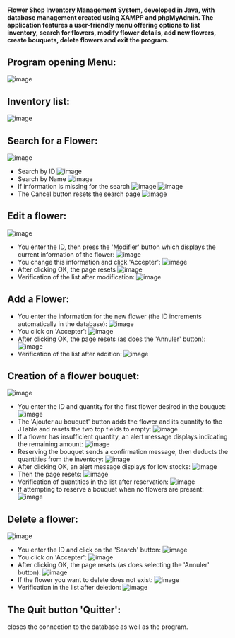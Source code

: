 #### Flower Shop Inventory Management System, developed in Java, with database management created using XAMPP and phpMyAdmin. The application features a user-friendly menu offering options to list inventory, search for flowers, modify flower details, add new flowers, create bouquets, delete flowers and exit the program.

## Program opening Menu:
![image](https://github.com/bmalouli/Java-based-Flower-Shop-Inventory-Management-with-XAMPP-and-phpMyAdmin./assets/116194037/ea76ecd3-467b-4e9c-881b-d37031fc5d7a)

## Inventory list:
![image](https://github.com/bmalouli/Java-based-Flower-Shop-Inventory-Management-with-XAMPP-and-phpMyAdmin./assets/116194037/892434b1-85a8-4a5d-91fb-8650b0e03ead)

## Search for a Flower:
![image](https://github.com/bmalouli/Java-based-Flower-Shop-Inventory-Management-with-XAMPP-and-phpMyAdmin./assets/116194037/a7ca86ca-9693-41a1-aafb-4d2b8520753e)
- Search by ID
![image](https://github.com/bmalouli/Java-based-Flower-Shop-Inventory-Management-with-XAMPP-and-phpMyAdmin./assets/116194037/fbdada9d-604c-4db1-8aed-b403a78a5ea8)
- Search by Name
![image](https://github.com/bmalouli/Java-based-Flower-Shop-Inventory-Management-with-XAMPP-and-phpMyAdmin./assets/116194037/12f3a1a8-b48a-45c7-a994-f9b87ddf0639)
- If information is missing for the search
![image](https://github.com/bmalouli/Java-based-Flower-Shop-Inventory-Management-with-XAMPP-and-phpMyAdmin./assets/116194037/7594b008-4036-4bde-8c16-fb93e03d3146)
![image](https://github.com/bmalouli/Java-based-Flower-Shop-Inventory-Management-with-XAMPP-and-phpMyAdmin./assets/116194037/a7b861d9-16b3-46af-824c-efe522f9d05a)
- The Cancel button resets the search page
![image](https://github.com/bmalouli/Java-based-Flower-Shop-Inventory-Management-with-XAMPP-and-phpMyAdmin./assets/116194037/e91f9b69-362a-42f1-95bb-e8520dcd9bde)

## Edit a flower:
![image](https://github.com/bmalouli/Java-based-Flower-Shop-Inventory-Management-with-XAMPP-and-phpMyAdmin./assets/116194037/08040e82-efc1-4cd8-9bbf-0f0f1ffce008)
- You enter the ID, then press the 'Modifier' button which displays the current information of the flower:
![image](https://github.com/bmalouli/Java-based-Flower-Shop-Inventory-Management-with-XAMPP-and-phpMyAdmin./assets/116194037/98913e4b-6882-48db-9c55-399a5f0d54d5)
- You change this information and click 'Accepter':
![image](https://github.com/bmalouli/Java-based-Flower-Shop-Inventory-Management-with-XAMPP-and-phpMyAdmin./assets/116194037/b7017690-fe60-4b70-9c7f-d3b0c9d5ae62)
- After clicking OK, the page resets
![image](https://github.com/bmalouli/Java-based-Flower-Shop-Inventory-Management-with-XAMPP-and-phpMyAdmin./assets/116194037/3f9067ad-f331-44bb-966f-7771f9cdc74e)
- Verification of the list after modification:
![image](https://github.com/bmalouli/Java-based-Flower-Shop-Inventory-Management-with-XAMPP-and-phpMyAdmin./assets/116194037/28413e76-1807-491e-9f8b-2f6b277d65e7)

## Add a Flower:
- You enter the information for the new flower (the ID increments automatically in the database):
![image](https://github.com/bmalouli/Java-based-Flower-Shop-Inventory-Management-with-XAMPP-and-phpMyAdmin./assets/116194037/435dbe53-fcad-4e2a-8067-96b71d05e626)
- You click on 'Accepter':
![image](https://github.com/bmalouli/Java-based-Flower-Shop-Inventory-Management-with-XAMPP-and-phpMyAdmin./assets/116194037/577238c4-dceb-4f58-9413-2f9d1099e328)
- After clicking OK, the page resets (as does the 'Annuler' button):
![image](https://github.com/bmalouli/Java-based-Flower-Shop-Inventory-Management-with-XAMPP-and-phpMyAdmin./assets/116194037/19a382b0-3983-46fa-8b89-791741a0d25d)
- Verification of the list after addition:
![image](https://github.com/bmalouli/Java-based-Flower-Shop-Inventory-Management-with-XAMPP-and-phpMyAdmin./assets/116194037/de1b868c-89b3-4cc8-a4e3-682696e2404e)

## Creation of a flower bouquet:
![image](https://github.com/bmalouli/Java-based-Flower-Shop-Inventory-Management-with-XAMPP-and-phpMyAdmin./assets/116194037/6af343f2-e163-473e-b8f2-d5261d447be6)
- You enter the ID and quantity for the first flower desired in the bouquet:
![image](https://github.com/bmalouli/Java-based-Flower-Shop-Inventory-Management-with-XAMPP-and-phpMyAdmin./assets/116194037/9c94326f-9b2a-41a1-8f01-c113e8f4c84b)
- The 'Ajouter au bouquet' button adds the flower and its quantity to the JTable and resets the two top fields to empty:
![image](https://github.com/bmalouli/Java-based-Flower-Shop-Inventory-Management-with-XAMPP-and-phpMyAdmin./assets/116194037/29867ba9-b73b-4947-bb1c-b2695743f5bf)
- If a flower has insufficient quantity, an alert message displays indicating the remaining amount:
![image](https://github.com/bmalouli/Java-based-Flower-Shop-Inventory-Management-with-XAMPP-and-phpMyAdmin./assets/116194037/7dc3660a-73ea-4c38-be7c-cd0c47b4acdc)
- Reserving the bouquet sends a confirmation message, then deducts the quantities from the inventory:
![image](https://github.com/bmalouli/Java-based-Flower-Shop-Inventory-Management-with-XAMPP-and-phpMyAdmin./assets/116194037/a84c9b1d-3d18-4422-97ac-032b92cfe0be)
- After clicking OK, an alert message displays for low stocks:
![image](https://github.com/bmalouli/Java-based-Flower-Shop-Inventory-Management-with-XAMPP-and-phpMyAdmin./assets/116194037/718c056d-983c-49c5-a3bd-f1db0f55ecbc)
- Then the page resets:
![image](https://github.com/bmalouli/Java-based-Flower-Shop-Inventory-Management-with-XAMPP-and-phpMyAdmin./assets/116194037/0d8c6f6a-3ffa-4957-b89f-caf02524297e)
- Verification of quantities in the list after reservation:
![image](https://github.com/bmalouli/Java-based-Flower-Shop-Inventory-Management-with-XAMPP-and-phpMyAdmin./assets/116194037/ab8b1e65-3eed-4f0a-b272-3c853d919cc7)
- If attempting to reserve a bouquet when no flowers are present:
![image](https://github.com/bmalouli/Java-based-Flower-Shop-Inventory-Management-with-XAMPP-and-phpMyAdmin./assets/116194037/1e6673f0-cc72-4f91-ab56-3bfb2f21940a)

## Delete a flower:
![image](https://github.com/bmalouli/Java-based-Flower-Shop-Inventory-Management-with-XAMPP-and-phpMyAdmin./assets/116194037/0c695b9e-5214-4f98-8d5b-ce95f8f7fe6a)
- You enter the ID and click on the 'Search' button:
![image](https://github.com/bmalouli/Java-based-Flower-Shop-Inventory-Management-with-XAMPP-and-phpMyAdmin./assets/116194037/95fbae2d-9baa-4a5d-b3f5-b78403a5249e)
- You click on 'Accepter':
![image](https://github.com/bmalouli/Java-based-Flower-Shop-Inventory-Management-with-XAMPP-and-phpMyAdmin./assets/116194037/bc1470c8-436a-4efe-af77-073b3eacc799)
- After clicking OK, the page resets (as does selecting the 'Annuler' button):
![image](https://github.com/bmalouli/Java-based-Flower-Shop-Inventory-Management-with-XAMPP-and-phpMyAdmin./assets/116194037/24932a7e-4694-4c1f-8b5e-efb6d6d9f3cc)
- If the flower you want to delete does not exist:
![image](https://github.com/bmalouli/Java-based-Flower-Shop-Inventory-Management-with-XAMPP-and-phpMyAdmin./assets/116194037/a66f78e2-c447-4ee7-98a6-51677797fa8a)
- Verification in the list after deletion:
![image](https://github.com/bmalouli/Java-based-Flower-Shop-Inventory-Management-with-XAMPP-and-phpMyAdmin./assets/116194037/5f154bf7-efb0-409e-a0ba-ceeac8507c21)

## The Quit button 'Quitter':
closes the connection to the database as well as the program.
